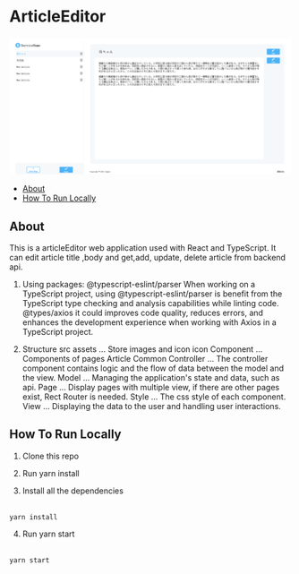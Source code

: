 # ArticleEditor

### 

![screenshot](/public/screenshot.png)

- [About](#about)
- [How To Run Locally](#how-to-run-locally)

## About
This is a articleEditor web application used with React and TypeScript.
It can edit article title ,body and get,add, update, delete article from backend api.

1. Using packages:
@typescript-eslint/parser
When working on a TypeScript project, using @typescript-eslint/parser is benefit from the TypeScript type checking and analysis capabilities while linting  code. 
@types/axios
it could improves code quality, reduces errors, and enhances the development experience when working with Axios in a TypeScript project.

2. Structure
src
    assets              ... Store images and icon
        icon
    Component           ... Components of pages
        Article
        Common
    Controller          ... The controller component contains logic and  the flow of data between the model and the view.
    Model               ... Managing the application's state and data, such as api.
    Page                ... Display pages with multiple view, if there are other pages exist, Rect Router is needed.
    Style               ... The css style of each component.
    View                ... Displaying the data to the user and handling user interactions.


## How To Run Locally

1. Clone this repo

2. Run yarn install

3. Install all the dependencies

```

yarn install

```

4. Run yarn start

```

yarn start

```
